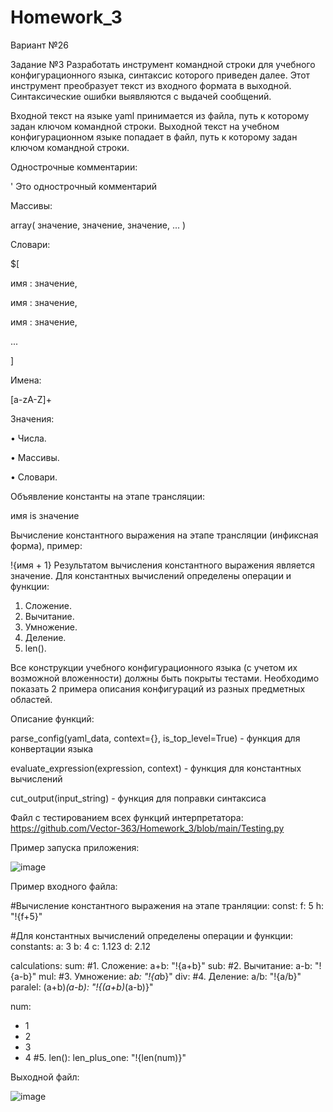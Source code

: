 # Homework_3

Вариант №26

Задание №3
Разработать инструмент командной строки для учебного конфигурационного
языка, синтаксис которого приведен далее. Этот инструмент преобразует текст из
входного формата в выходной. Синтаксические ошибки выявляются с выдачей
сообщений.

Входной текст на языке yaml принимается из файла, путь к которому задан
ключом командной строки. Выходной текст на учебном конфигурационном
языке попадает в файл, путь к которому задан ключом командной строки.

Однострочные комментарии:

' Это однострочный комментарий

Массивы:

array( значение, значение, значение, ... )

Словари:

$[

 имя : значение,
 
 имя : значение,
 
 имя : значение,
 
 ...
 
]

Имена:

[a-zA-Z]+

Значения:

• Числа.

• Массивы.

• Словари.

Объявление константы на этапе трансляции:

имя is значение

Вычисление константного выражения на этапе трансляции (инфиксная
форма), пример:

!{имя + 1}
Результатом вычисления константного выражения является значение.
Для константных вычислений определены операции и функции:

1. Сложение.
2. Вычитание.
3. Умножение.
4. Деление.
5. len().

Все конструкции учебного конфигурационного языка (с учетом их
возможной вложенности) должны быть покрыты тестами. Необходимо показать 2
примера описания конфигураций из разных предметных областей.

Описание функций:

parse_config(yaml_data, context={}, is_top_level=True) - функция для конвертации языка

evaluate_expression(expression, context) - функция для константных вычислений

cut_output(input_string) - функция для поправки синтаксиса

Файл с тестированием всех функций интерпретатора: https://github.com/Vector-363/Homework_3/blob/main/Testing.py

Пример запуска приложения: 

![image](https://github.com/user-attachments/assets/57d23911-2da4-4105-8863-3fe08e0912fd)

Пример входного файла: 

#Вычисление константного выражения на этапе транляции:
const:
  f: 5
  h: "!{f+5}"

#Для константных вычислений определены операции и функции:
constants:
  a: 3
  b: 4
  c: 1.123
  d: 2.12

calculations:
  sum:
    #1. Сложение:
    a+b: "!{a+b}"
  sub:
    #2. Вычитание:
    a-b: "!{a-b}"
  mul:
    #3. Умножение:
    a*b: "!{a*b}"
  div:
    #4. Деление:
    a/b: "!{a/b}"
  paralel:
    (a+b)*(a-b): "!{(a+b)*(a-b)}"

num:
  - 1
  - 2
  - 3
  - 4
#5. len():
len_plus_one: "!{len(num)}"

Выходной файл: 

![image](https://github.com/user-attachments/assets/ca729b13-e255-45c7-8605-ff21c663eb93)







